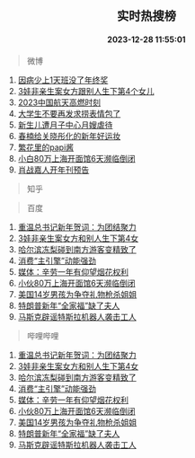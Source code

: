 <div align="center"><h2>实时热搜榜</h2><h4>2023-12-28 11:55:01</h4></div>

> 微博  

1. [因病少上1天班没了年终奖](https://s.weibo.com/weibo?q=%23%E5%9B%A0%E7%97%85%E5%B0%91%E4%B8%8A1%E5%A4%A9%E7%8F%AD%E6%B2%A1%E4%BA%86%E5%B9%B4%E7%BB%88%E5%A5%96%23&t=31&band_rank=1&Refer=top)<br />
2. [3娃非亲生案女方跟别人生下第4个女儿](https://s.weibo.com/weibo?q=%233%E5%A8%83%E9%9D%9E%E4%BA%B2%E7%94%9F%E6%A1%88%E5%A5%B3%E6%96%B9%E8%B7%9F%E5%88%AB%E4%BA%BA%E7%94%9F%E4%B8%8B%E7%AC%AC4%E4%B8%AA%E5%A5%B3%E5%84%BF%23&t=31&band_rank=2&Refer=top)<br />
3. [2023中国航天高燃时刻](https://s.weibo.com/weibo?q=%232023%E4%B8%AD%E5%9B%BD%E8%88%AA%E5%A4%A9%E9%AB%98%E7%87%83%E6%97%B6%E5%88%BB%23&t=31&band_rank=3&Refer=top)<br />
4. [大学生不要再发求捞表情包了](https://s.weibo.com/weibo?q=%E5%A4%A7%E5%AD%A6%E7%94%9F%E4%B8%8D%E8%A6%81%E5%86%8D%E5%8F%91%E6%B1%82%E6%8D%9E%E8%A1%A8%E6%83%85%E5%8C%85%E4%BA%86&t=31&band_rank=4&Refer=top)<br />
5. [新生儿遭月子中心月嫂虐待](https://s.weibo.com/weibo?q=%23%E6%96%B0%E7%94%9F%E5%84%BF%E9%81%AD%E6%9C%88%E5%AD%90%E4%B8%AD%E5%BF%83%E6%9C%88%E5%AB%82%E8%99%90%E5%BE%85%23&t=31&band_rank=5&Refer=top)<br />
6. [春楠给关晓彤化的新年好运妆](https://s.weibo.com/weibo?q=%E6%98%A5%E6%A5%A0%E7%BB%99%E5%85%B3%E6%99%93%E5%BD%A4%E5%8C%96%E7%9A%84%E6%96%B0%E5%B9%B4%E5%A5%BD%E8%BF%90%E5%A6%86&t=31&band_rank=6&Refer=top)<br />
7. [繁花里的papi酱](https://s.weibo.com/weibo?q=%23%E7%B9%81%E8%8A%B1%E9%87%8C%E7%9A%84papi%E9%85%B1%23&t=31&band_rank=7&Refer=top)<br />
8. [小白80万上海开面馆6天濒临倒闭](https://s.weibo.com/weibo?q=%23%E5%B0%8F%E7%99%BD80%E4%B8%87%E4%B8%8A%E6%B5%B7%E5%BC%80%E9%9D%A2%E9%A6%866%E5%A4%A9%E6%BF%92%E4%B8%B4%E5%80%92%E9%97%AD%23&t=31&band_rank=8&Refer=top)<br />
9. [肖战嘉人开年刊预告](https://s.weibo.com/weibo?q=%23%E8%82%96%E6%88%98%E5%98%89%E4%BA%BA%E5%BC%80%E5%B9%B4%E5%88%8A%E9%A2%84%E5%91%8A%23&t=31&band_rank=9&Refer=top)<br />

> 知乎  


> 百度  

1. [重温总书记新年贺词：为团结聚力](https://www.baidu.com/s?wd=%E9%87%8D%E6%B8%A9%E6%80%BB%E4%B9%A6%E8%AE%B0%E6%96%B0%E5%B9%B4%E8%B4%BA%E8%AF%8D%EF%BC%9A%E4%B8%BA%E5%9B%A2%E7%BB%93%E8%81%9A%E5%8A%9B&sa=fyb_news&rsv_dl=fyb_news)<br />
2. [3娃非亲生案女方和别人生下第4女](https://www.baidu.com/s?wd=3%E5%A8%83%E9%9D%9E%E4%BA%B2%E7%94%9F%E6%A1%88%E5%A5%B3%E6%96%B9%E5%92%8C%E5%88%AB%E4%BA%BA%E7%94%9F%E4%B8%8B%E7%AC%AC4%E5%A5%B3&sa=fyb_news&rsv_dl=fyb_news)<br />
3. [哈尔滨冻梨碰到南方游客变精致了](https://www.baidu.com/s?wd=%E5%93%88%E5%B0%94%E6%BB%A8%E5%86%BB%E6%A2%A8%E7%A2%B0%E5%88%B0%E5%8D%97%E6%96%B9%E6%B8%B8%E5%AE%A2%E5%8F%98%E7%B2%BE%E8%87%B4%E4%BA%86&sa=fyb_news&rsv_dl=fyb_news)<br />
4. [消费“主引擎”动能强劲](https://www.baidu.com/s?wd=%E6%B6%88%E8%B4%B9%E2%80%9C%E4%B8%BB%E5%BC%95%E6%93%8E%E2%80%9D%E5%8A%A8%E8%83%BD%E5%BC%BA%E5%8A%B2&sa=fyb_news&rsv_dl=fyb_news)<br />
5. [媒体：辛劳一年有仰望烟花权利](https://www.baidu.com/s?wd=%E5%AA%92%E4%BD%93%EF%BC%9A%E8%BE%9B%E5%8A%B3%E4%B8%80%E5%B9%B4%E6%9C%89%E4%BB%B0%E6%9C%9B%E7%83%9F%E8%8A%B1%E6%9D%83%E5%88%A9&sa=fyb_news&rsv_dl=fyb_news)<br />
6. [小伙80万上海开面馆6天濒临倒闭](https://www.baidu.com/s?wd=%E5%B0%8F%E4%BC%9980%E4%B8%87%E4%B8%8A%E6%B5%B7%E5%BC%80%E9%9D%A2%E9%A6%866%E5%A4%A9%E6%BF%92%E4%B8%B4%E5%80%92%E9%97%AD&sa=fyb_news&rsv_dl=fyb_news)<br />
7. [美国14岁男孩为争夺礼物枪杀姐姐](https://www.baidu.com/s?wd=%E7%BE%8E%E5%9B%BD14%E5%B2%81%E7%94%B7%E5%AD%A9%E4%B8%BA%E4%BA%89%E5%A4%BA%E7%A4%BC%E7%89%A9%E6%9E%AA%E6%9D%80%E5%A7%90%E5%A7%90&sa=fyb_news&rsv_dl=fyb_news)<br />
8. [特朗普新年“全家福”缺了夫人](https://www.baidu.com/s?wd=%E7%89%B9%E6%9C%97%E6%99%AE%E6%96%B0%E5%B9%B4%E2%80%9C%E5%85%A8%E5%AE%B6%E7%A6%8F%E2%80%9D%E7%BC%BA%E4%BA%86%E5%A4%AB%E4%BA%BA&sa=fyb_news&rsv_dl=fyb_news)<br />
9. [马斯克辟谣特斯拉机器人袭击工人](https://www.baidu.com/s?wd=%E9%A9%AC%E6%96%AF%E5%85%8B%E8%BE%9F%E8%B0%A3%E7%89%B9%E6%96%AF%E6%8B%89%E6%9C%BA%E5%99%A8%E4%BA%BA%E8%A2%AD%E5%87%BB%E5%B7%A5%E4%BA%BA&sa=fyb_news&rsv_dl=fyb_news)<br />

> 哔哩哔哩  

1. [重温总书记新年贺词：为团结聚力](https://www.baidu.com/s?wd=%E9%87%8D%E6%B8%A9%E6%80%BB%E4%B9%A6%E8%AE%B0%E6%96%B0%E5%B9%B4%E8%B4%BA%E8%AF%8D%EF%BC%9A%E4%B8%BA%E5%9B%A2%E7%BB%93%E8%81%9A%E5%8A%9B&sa=fyb_news&rsv_dl=fyb_news)<br />
2. [3娃非亲生案女方和别人生下第4女](https://www.baidu.com/s?wd=3%E5%A8%83%E9%9D%9E%E4%BA%B2%E7%94%9F%E6%A1%88%E5%A5%B3%E6%96%B9%E5%92%8C%E5%88%AB%E4%BA%BA%E7%94%9F%E4%B8%8B%E7%AC%AC4%E5%A5%B3&sa=fyb_news&rsv_dl=fyb_news)<br />
3. [哈尔滨冻梨碰到南方游客变精致了](https://www.baidu.com/s?wd=%E5%93%88%E5%B0%94%E6%BB%A8%E5%86%BB%E6%A2%A8%E7%A2%B0%E5%88%B0%E5%8D%97%E6%96%B9%E6%B8%B8%E5%AE%A2%E5%8F%98%E7%B2%BE%E8%87%B4%E4%BA%86&sa=fyb_news&rsv_dl=fyb_news)<br />
4. [消费“主引擎”动能强劲](https://www.baidu.com/s?wd=%E6%B6%88%E8%B4%B9%E2%80%9C%E4%B8%BB%E5%BC%95%E6%93%8E%E2%80%9D%E5%8A%A8%E8%83%BD%E5%BC%BA%E5%8A%B2&sa=fyb_news&rsv_dl=fyb_news)<br />
5. [媒体：辛劳一年有仰望烟花权利](https://www.baidu.com/s?wd=%E5%AA%92%E4%BD%93%EF%BC%9A%E8%BE%9B%E5%8A%B3%E4%B8%80%E5%B9%B4%E6%9C%89%E4%BB%B0%E6%9C%9B%E7%83%9F%E8%8A%B1%E6%9D%83%E5%88%A9&sa=fyb_news&rsv_dl=fyb_news)<br />
6. [小伙80万上海开面馆6天濒临倒闭](https://www.baidu.com/s?wd=%E5%B0%8F%E4%BC%9980%E4%B8%87%E4%B8%8A%E6%B5%B7%E5%BC%80%E9%9D%A2%E9%A6%866%E5%A4%A9%E6%BF%92%E4%B8%B4%E5%80%92%E9%97%AD&sa=fyb_news&rsv_dl=fyb_news)<br />
7. [美国14岁男孩为争夺礼物枪杀姐姐](https://www.baidu.com/s?wd=%E7%BE%8E%E5%9B%BD14%E5%B2%81%E7%94%B7%E5%AD%A9%E4%B8%BA%E4%BA%89%E5%A4%BA%E7%A4%BC%E7%89%A9%E6%9E%AA%E6%9D%80%E5%A7%90%E5%A7%90&sa=fyb_news&rsv_dl=fyb_news)<br />
8. [特朗普新年“全家福”缺了夫人](https://www.baidu.com/s?wd=%E7%89%B9%E6%9C%97%E6%99%AE%E6%96%B0%E5%B9%B4%E2%80%9C%E5%85%A8%E5%AE%B6%E7%A6%8F%E2%80%9D%E7%BC%BA%E4%BA%86%E5%A4%AB%E4%BA%BA&sa=fyb_news&rsv_dl=fyb_news)<br />
9. [马斯克辟谣特斯拉机器人袭击工人](https://www.baidu.com/s?wd=%E9%A9%AC%E6%96%AF%E5%85%8B%E8%BE%9F%E8%B0%A3%E7%89%B9%E6%96%AF%E6%8B%89%E6%9C%BA%E5%99%A8%E4%BA%BA%E8%A2%AD%E5%87%BB%E5%B7%A5%E4%BA%BA&sa=fyb_news&rsv_dl=fyb_news)<br />
